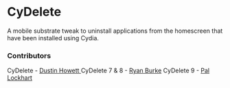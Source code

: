 CyDelete
=========

A mobile substrate tweak to uninstall applications from the homescreen that have been installed using Cydia. 

### Contributors
CyDelete - [Dustin Howett ](https://github.com/DHowett)
CyDelete 7 & 8 - [Ryan Burke](https://github.com/ryanb93)
CyDelete 9 - [Pal Lockhart](https://github.com/palxex)